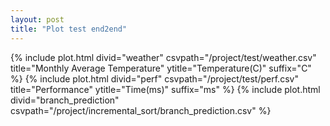 ```yaml
---
layout: post
title: "Plot test end2end"
---
```


{% include plot.html divid="weather" csvpath="/project/test/weather.csv" title="Monthly Average Temperature" ytitle="Temperature(C)" suffix="C" %}
{% include plot.html divid="perf" csvpath="/project/test/perf.csv" title="Performance" ytitle="Time(ms)" suffix="ms" %}
{% include plot.html divid="branch_prediction" csvpath="/project/incremental_sort/branch_prediction.csv" %}